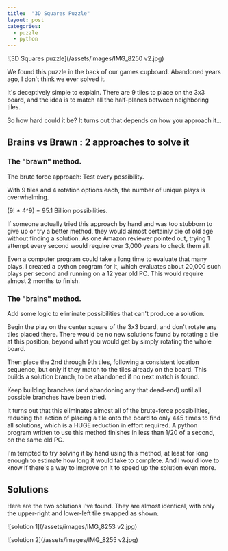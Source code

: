 ```yaml
---
title:  "3D Squares Puzzle"
layout: post
categories:
  - puzzle
  - python
---
```


![3D Squares puzzle](/assets/images/IMG_8250 v2.jpg)

We found this puzzle in the back of our games cupboard.  Abandoned years ago, I don't think we ever solved it.

It's deceptively simple to explain. There are 9 tiles to place on the 3x3 board, and the idea is to match all the half-planes between neighboring tiles.

So how hard could it be?  It turns out that depends on how you approach it…

## Brains vs Brawn : 2 approaches to solve it

### The "brawn" method.
The brute force approach: Test every possibility.

With 9 tiles and 4 rotation options each, the number of unique plays is overwhelming.

(9! * 4^9) = 95.1 Billion possibilities.

If someone actually tried this approach by hand and was too stubborn to give up or try a better method,
they would almost certainly die of old age without finding a solution.  As one Amazon reviewer pointed out, trying 1 attempt every second would require over 3,000 years to check them all.

Even a computer program could take a long time to evaluate that many plays.  I created a python program for it, which evaluates about 20,000 such plays per second and running on a 12 year old PC.  This would require almost 2 months to finish.

### The "brains" method.
Add some logic to eliminate possibilities that can't produce a solution.

Begin the play on the center square of the 3x3 board, and don't rotate any tiles placed there.  There would be no new solutions found by rotating a tile at this position, beyond what you would get by simply rotating the whole board.

Then place the 2nd through 9th tiles, following a consistent location sequence, but only if they match to the tiles already on the board.  This builds a solution branch, to be abandoned if no next match is found.

Keep building branches (and abandoning any that dead-end) until all possible branches have been tried.

It turns out that this eliminates almost all of the brute-force possibilities, reducing the action of placing a tile onto the board to only 445 times to find all solutions, which is a HUGE reduction in effort required.  A python program written to use this method finishes in less than 1/20 of a second, on the same old PC.

I'm tempted to try solving it by hand using this method, at least for long enough to estimate how long it would take to complete.  And I would love to know if there's a way to improve on it to speed up the solution even more.

## Solutions
Here are the two solutions I've found.  They are almost identical, with only the upper-right and lower-left tile swapped as shown.

![solution 1](/assets/images/IMG_8253 v2.jpg)

![solution 2](/assets/images/IMG_8255 v2.jpg)
